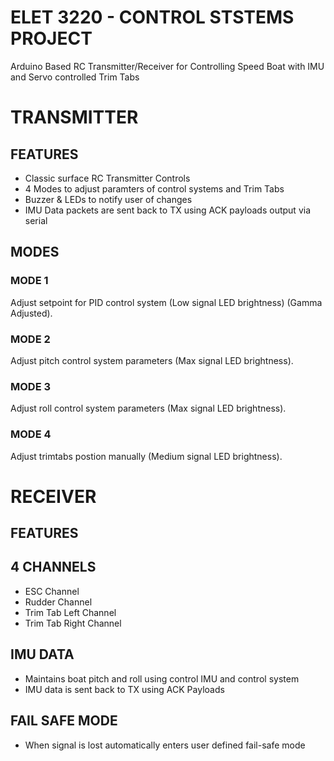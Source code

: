 # ELET 3220 - CONTROL STSTEMS PROJECT

Arduino Based RC Transmitter/Receiver for Controlling Speed Boat with IMU and Servo controlled Trim Tabs

# TRANSMITTER

## FEATURES

* Classic surface RC Transmitter Controls
* 4 Modes to adjust paramters of control systems and Trim Tabs
* Buzzer & LEDs to notify user of changes 
* IMU Data packets are sent back to TX using ACK payloads output via serial


## MODES

### MODE 1

Adjust setpoint for PID control system (Low signal LED brightness) (Gamma Adjusted).

### MODE 2

Adjust pitch control system parameters (Max signal LED brightness).

### MODE 3

Adjust roll control system parameters (Max signal LED brightness).

### MODE 4

Adjust trimtabs postion manually (Medium signal LED brightness).

# RECEIVER

## FEATURES

## 4 CHANNELS
* ESC Channel
* Rudder Channel
* Trim Tab Left Channel
* Trim Tab Right Channel

## IMU DATA
* Maintains boat pitch and roll using control IMU and control system
* IMU data is sent back to TX using ACK Payloads

## FAIL SAFE MODE
* When signal is lost automatically enters user defined fail-safe mode
